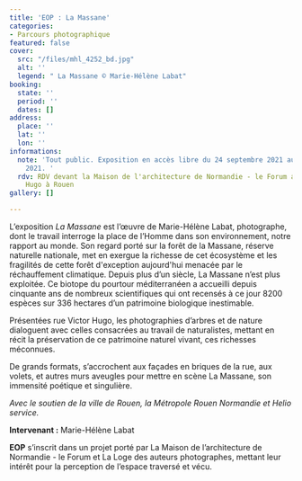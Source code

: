 ```yaml
---
title: 'EOP : La Massane'
categories:
- Parcours photographique
featured: false
cover:
  src: "/files/mhl_4252_bd.jpg"
  alt: ''
  legend: " La Massane © Marie-Hélène Labat"
booking:
  state: ''
  period: ''
  dates: []
address:
  place: ''
  lat: ''
  lon: ''
informations:
  note: 'Tout public. Exposition en accès libre du 24 septembre 2021 au 8 novembre
    2021. '
  rdv: RDV devant la Maison de l'architecture de Normandie - le Forum au 48 rue Victor
    Hugo à Rouen
gallery: []

---
```

L’exposition _La Massane_ est l’œuvre de Marie-Hélène Labat, photographe, dont le travail interroge la place de l’Homme dans son environnement, notre rapport au monde. Son regard porté sur la forêt de la Massane, réserve naturelle nationale, met en exergue la richesse de cet écosystème et les fragilités de cette forêt d'exception aujourd'hui menacée par le réchauffement climatique. Depuis plus d’un siècle, La Massane n’est plus exploitée. Ce biotope du pourtour méditerranéen a accueilli depuis cinquante ans de nombreux scientifiques qui ont recensés à ce jour 8200 espèces sur 336 hectares d’un patrimoine biologique inestimable.

Présentées rue Victor Hugo, les photographies d’arbres et de nature dialoguent avec celles consacrées au travail de naturalistes, mettant en récit la préservation de ce patrimoine naturel vivant, ces richesses méconnues.

De grands formats, s’accrochent aux façades en briques de la rue, aux volets, et autres murs aveugles pour mettre en scène La Massane, son immensité poétique et singulière.

_Avec le soutien de la ville de Rouen, la Métropole Rouen Normandie et Helio service._

**Intervenant :** Marie-Hélène Labat 

**EOP** s’inscrit dans un projet porté par La Maison de l’architecture de Normandie - le Forum et La Loge des auteurs photographes, mettant leur intérêt pour la perception de l’espace traversé et vécu.